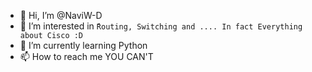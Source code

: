 - 👋 Hi, I’m @NaviW-D
- 👀 I’m interested in `ًRouting, Switching and .... In fact Everything about Cisco :D`
- 🌱 I’m currently learning Python
- 📫 How to reach me YOU CAN'T

<!---
NaviW-D/NaviW-D is a ✨ special ✨ repository because its `README.md` (this file) appears on your GitHub profile.
You can click the Preview link to take a look at your changes.
--->
